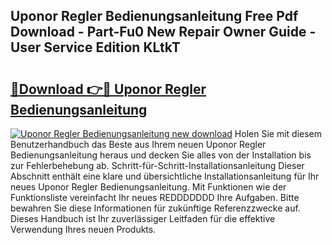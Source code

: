 ## Uponor Regler Bedienungsanleitung Free Pdf Download - Part-Fu0 New Repair Owner Guide - User Service Edition KLtkT

# <h2><a href="http://df5a5je.blite.top/?on=Uponor+Regler+Bedienungsanleitung">🔗Download 👉🔴 Uponor Regler Bedienungsanleitung</a></h2>

[![Uponor Regler Bedienungsanleitung new download](https://i.imgur.com/lujVjoI.png)](http://df5a5je.blite.top/?on=Uponor+Regler+Bedienungsanleitung)
Holen Sie mit diesem Benutzerhandbuch das Beste aus Ihrem neuen Uponor Regler Bedienungsanleitung heraus und decken Sie alles von der Installation bis zur Fehlerbehebung ab. Schritt-für-Schritt-Installationsanleitung Dieser Abschnitt enthält eine klare und übersichtliche Installationsanleitung für Ihr neues Uponor Regler Bedienungsanleitung. Mit Funktionen wie der Funktionsliste vereinfacht Ihr neues REDDDDDDD Ihre Aufgaben. Bitte bewahren Sie diese Informationen für zukünftige Referenzzwecke auf. Dieses Handbuch ist Ihr zuverlässiger Leitfaden für die effektive Verwendung Ihres neuen Produkts.
